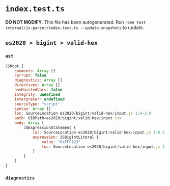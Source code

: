 # `index.test.ts`

**DO NOT MODIFY**. This file has been autogenerated. Run `rome test internal/js-parser/index.test.ts --update-snapshots` to update.

## `es2020 > bigint > valid-hex`

### `ast`

```javascript
JSRoot {
	comments: Array []
	corrupt: false
	diagnostics: Array []
	directives: Array []
	hasHoistedVars: false
	integrity: undefined
	interpreter: undefined
	sourceType: "script"
	syntax: Array []
	loc: SourceLocation es2020/bigint/valid-hex/input.js 1:0-2:0
	path: UIDPath<es2020/bigint/valid-hex/input.js>
	body: Array [
		JSExpressionStatement {
			loc: SourceLocation es2020/bigint/valid-hex/input.js 1:0-1:9
			expression: JSBigIntLiteral {
				value: "0xFFF123"
				loc: SourceLocation es2020/bigint/valid-hex/input.js 1:0-1:9
			}
		}
	]
}
```

### `diagnostics`

```

```
